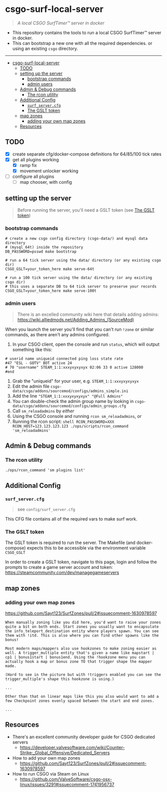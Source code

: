 # csgo-surf-local-server

> _A local CSGO SurfTimer™ server in docker_

- This repository contains the tools to run a local CSGO SurfTimer™ server in docker.
- This can bootstrap a new one with all the required dependencies. or using an existing `csgo` directory.

---

- [csgo-surf-local-server](#csgo-surf-local-server)
  - [TODO](#todo)
  - [setting up the server](#setting-up-the-server)
    - [bootstrap commands](#bootstrap-commands)
    - [admin users](#admin-users)
  - [Admin \& Debug commands](#admin--debug-commands)
    - [The rcon utility](#the-rcon-utility)
  - [Additional Config](#additional-config)
    - [`surf_server.cfg`](#surf_servercfg)
    - [The GSLT token](#the-gslt-token)
  - [map zones](#map-zones)
    - [adding your own map zones](#adding-your-own-map-zones)
  - [Resources](#resources)

## TODO

- [x] create separate cfg/docker-compose definitions for 64/85/100 tick rates
- [x] get all plugins working
  - [x] ramp fix
  - [x] movement unlocker working
- [ ] configure all plugins
  - [ ] map chooser, with config

## setting up the server

> Before running the server, you'll need a GSLT token (see [The GSLT token](#the-gslt-token))

### bootstrap commands

```shell
# create a new csgo config directory (csgo-data/) and mysql data directory
# (mysql_64t) inside the repository
DB_PASSWORD=psswd make bootstrap

# run a 64 tick server using the data/ directory (or any existing csgo dir)
CSGO_GSLT=your_token_here make serve-64t

# run a 100 tick server using the data/ directory (or any existing csgo dir)
# this uses a separate DB to 64 tick server to preserve your records
CSGO_GSLT=your_token_here make serve-100t
```

### admin users

> There is an excelled community wiki here that details adding admins: https://wiki.alliedmods.net/Adding_Admins_(SourceMod)


When you launch the server you'll find that you can't run `!zone` or similar commands, as there aren't any admins configured.

1. In your CSGO client, open the console and run `status`, which will output something like this:
  ```shell
  # userid name uniqueid connected ping loss state rate
  #47 "ESL - GOTV" BOT active 24
  # 70 "username" STEAM_1:1:xxxyxyxyxyx 02:06 33 0 active 128000
  #end
  ```
  1. Grab the "uniqueid" for your user, e.g. `STEAM_1:1:xxxyxyxyxyx`
2. Edit the admin file `csgo-data/csgo/addons/sourcemod/configs/admins_simple.ini`
  1. Add the line `"STEAM_1:1:xxxyxyxyxyx" "@Full Admins"`
  2. You can double-check the admin group name by looking in `csgo-data/csgo/addons/sourcemod/configs/admin_groups.cfg`
3. Call `sm_reloadadmins` by _either_
  1. Using the CSGO console and running `rcon sm_reloadadmins`, or
  2. Running the rcon script:
    ```shell
    RCON_PASSWORD=XXX RCON_HOST=123.123.123.123 ./ops/scripts/rcon_command 'sm_reloadadmins'
    ```

## Admin & Debug commands

### The rcon utility

```shell
./ops/rcon_command 'sm plugins list'
```

## Additional Config

### `surf_server.cfg`

> see `config/surf_server.cfg`

This CFG file contains all of the required vars to make surf work.

### The GSLT token

The GSLT token is required to run the server. The Makefile (and docker-compose) expects this to be accessible via the environment variable `CSGO_GSLT`

In order to create a GSLT token, navigate to this page, login and follow the prompts to create a game server account and token: https://steamcommunity.com/dev/managegameservers

## map zones

### adding your own map zones

https://github.com/Sayt123/SurfZones/pull/2#issuecomment-1630978597

```
When manually zoning like you did here, you'd want to raise your zones quite a bit on both ends. Start zones you usually want to encapsulate the info_teleport_destination entity where players spawn. You can see them with !itd. This is also where you can find other spawns like the bonus!

Most modern maps/mappers also use hookzones to make zoning easier as well. A trigger_multiple entity that's given a name like mapstart | cp1 | bonus1start | bonus1end. Using the !hookzone menu you can actually hook a map or bonus zone TO that trigger shape the mapper made.

(Hard to see in the picture but with !triggers enabled you can see the trigger_multiple's shape this hookzone is using.)

...

Other than that on linear maps like this you also would want to add a few Checkpoint zones evenly spaced between the start and end zones.

...
```

## Resources

- There's an excellent community developer guide for CSGO dedicated servers
  - https://developer.valvesoftware.com/wiki/Counter-Strike:_Global_Offensive/Dedicated_Servers
- How to add your own map zones
  - https://github.com/Sayt123/SurfZones/pull/2#issuecomment-1630978597
- How to run CSGO via Steam on Linux
  - https://github.com/ValveSoftware/csgo-osx-linux/issues/3291#issuecomment-1741956737